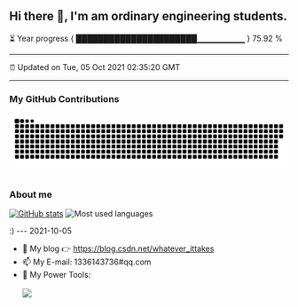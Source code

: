 ## Hi there 👋, I'm am ordinary engineering students.

⏳ Year progress { ██████████████████████▁▁▁▁▁▁▁▁ } 75.92 %

---

⏰ Updated on Tue, 05 Oct 2021 02:35:20 GMT

---

### My GitHub Contributions  

![](https://raw.githubusercontent.com/X-DDDDD/X-DDDDD/main/assets/github-contribution-grid-snake.svg)  

### About me      

[![GitHub stats](https://github-readme-stats.vercel.app/api?username=X-DDDDD&show_icons=true&theme=radical)](https://github.com/anuraghazra/github-readme-stats)
![Most used languages](https://github-readme-stats.vercel.app/api/top-langs/?username=X-DDDDD&layout=compact&hide_border=true&langs_count=10)  

:) --- 2021-10-05
    
- 🤔 My blog 👉 https://blog.csdn.net/whatever_ittakes        
- 📫 My E-mail: 1336143736#qq.com          
- 🔧 My Power Tools: </br>   
![](https://img.shields.io/badge/%E5%86%99%E4%BD%9C%E5%B7%A5%E5%85%B7-VS%20Code-blue)     
 

